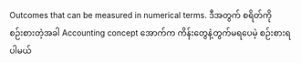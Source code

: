 Outcomes that can be measured in numerical terms.  ဒီအတွက် စရိတ်ကို စဉ်းစားတဲ့အခါ Accounting concept အောက်က ကိန်းတွေနဲ့တွက်မရပေမဲ့ စဉ်းစားရပါမယ်